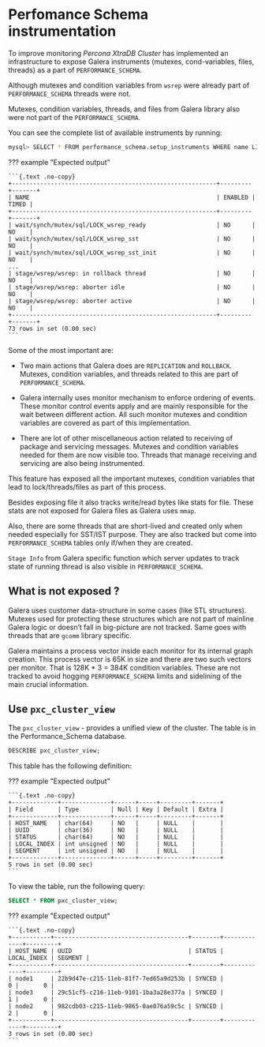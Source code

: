 # Perfomance Schema instrumentation

To improve monitoring *Percona XtraDB Cluster* has implemented an
infrastructure to expose Galera instruments (mutexes, cond-variables, files,
threads) as a part of `PERFORMANCE_SCHEMA`.

Although mutexes and condition variables from `wsrep` were already part of
`PERFORMANCE_SCHEMA` threads were not.

Mutexes, condition variables, threads, and files from Galera library also were
not part of the `PERFORMANCE_SCHEMA`.

You can see the complete list of available instruments by running:

```{.bash data-prompt="mysql>"}
mysql> SELECT * FROM performance_schema.setup_instruments WHERE name LIKE '%galera%' OR name LIKE '%wsrep%';
```

??? example "Expected output"

    ```{.text .no-copy}
    +----------------------------------------------------------+---------+-------+
    | NAME                                                     | ENABLED | TIMED |
    +----------------------------------------------------------+---------+-------+
    | wait/synch/mutex/sql/LOCK_wsrep_ready                    | NO      | NO    |
    | wait/synch/mutex/sql/LOCK_wsrep_sst                      | NO      | NO    |
    | wait/synch/mutex/sql/LOCK_wsrep_sst_init                 | NO      | NO    |
    ...
    | stage/wsrep/wsrep: in rollback thread                    | NO      | NO    |
    | stage/wsrep/wsrep: aborter idle                          | NO      | NO    |
    | stage/wsrep/wsrep: aborter active                        | NO      | NO    |
    +----------------------------------------------------------+---------+-------+
    73 rows in set (0.00 sec)
    ```

Some of the most important are:

* Two main actions that Galera does are `REPLICATION` and `ROLLBACK`.
Mutexes, condition variables, and threads related to this are part of
`PERFORMANCE_SCHEMA`.

* Galera internally uses monitor mechanism to enforce ordering of
events. These monitor control events apply and are mainly responsible for
the wait between different action. All such monitor mutexes and condition
variables are covered as part of this implementation.

* There are lot of other miscellaneous action related to receiving of package
and servicing messages. Mutexes and condition variables needed for them are
now visible too. Threads that manage receiving and servicing are also being
instrumented.

This feature has exposed all the important mutexes, condition variables that
lead to lock/threads/files as part of this process.

Besides exposing file it also tracks write/read bytes like stats for file.
These stats are not exposed for Galera files as Galera uses `mmap`.

Also, there are some threads that are short-lived and created only when needed
especially for SST/IST purpose. They are also tracked but come into
`PERFORMANCE_SCHEMA` tables only if/when they are created.

`Stage Info` from Galera specific function which server updates to track
state of running thread is also visible in `PERFORMANCE_SCHEMA`.

## What is not exposed ?

Galera uses customer data-structure in some cases (like STL structures).
Mutexes used for protecting these structures which are not part of mainline
Galera logic or doesn’t fall in big-picture are not tracked. Same goes with
threads that are `gcomm` library specific.

Galera maintains a process vector inside each monitor for its internal graph
creation. This process vector is 65K in size and there are two such vectors per
monitor. That is 128K \* 3 = 384K condition variables. These are not tracked to
avoid hogging `PERFORMANCE_SCHEMA` limits and sidelining of the main crucial
information.

## Use `pxc_cluster_view`

The `pxc_cluster_view` - provides a unified view of the cluster. The table is in the Performance_Schema database.

```sql
DESCRIBE pxc_cluster_view;
```

This table has the following definition:

??? example "Expected output"

    ```{.text .no-copy}
    +-------------+--------------+------+-----+---------+-------+
    | Field       | Type         | Null | Key | Default | Extra |
    +-------------+--------------+------+-----+---------+-------+
    | HOST_NAME   | char(64)     | NO   |     | NULL    |       |
    | UUID        | char(36)     | NO   |     | NULL    |       |
    | STATUS      | char(64)     | NO   |     | NULL    |       |
    | LOCAL_INDEX | int unsigned | NO   |     | NULL    |       |
    | SEGMENT     | int unsigned | NO   |     | NULL    |       |
    +-------------+--------------+------+-----+---------+-------+
    5 rows in set (0.00 sec)
    ```

To view the table, run the following query:

```sql
SELECT * FROM pxc_cluster_view;
```

??? example "Expected output"

    ```{.text .no-copy}
    +-----------+--------------------------------------+--------+-------------+---------+
    | HOST_NAME | UUID                                 | STATUS | LOCAL_INDEX | SEGMENT |
    +-----------+--------------------------------------+--------+-------------+---------+
    | node1     | 22b9d47e-c215-11eb-81f7-7ed65a9d253b | SYNCED |           0 |       0 |
    | node3     | 29c51cf5-c216-11eb-9101-1ba3a28e377a | SYNCED |           1 |       0 |
    | node2     | 982cdb03-c215-11eb-9865-0ae076a59c5c | SYNCED |           2 |       0 |
    +-----------+--------------------------------------+--------+-------------+---------+
    3 rows in set (0.00 sec)
    ```